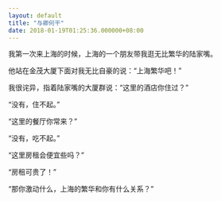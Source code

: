 ```yaml
---
layout: default
title: "与卿何干"
date: 2018-01-19T01:25:36.000000+08:00
---
```


我第一次来上海的时候，上海的一个朋友带我逛无比繁华的陆家嘴。

他站在金茂大厦下面对我无比自豪的说：“上海繁华吧！”

我很诧异，指着陆家嘴的大厦群说：“这里的酒店你住过？”

“没有，住不起。”

“这里的餐厅你常来？”

“没有，吃不起。”

“这里房租会便宜些吗？”

“房租可贵了！”

“那你激动什么，上海的繁华和你有什么关系？”

